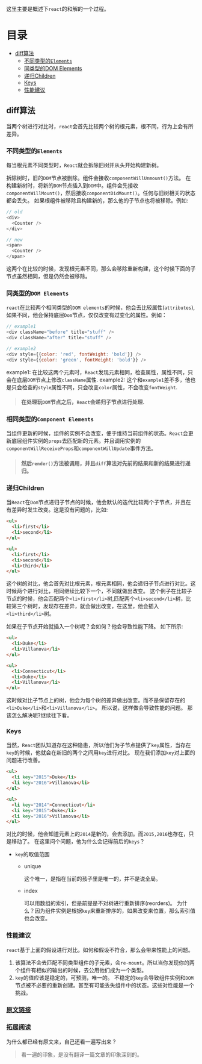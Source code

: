这里主要是概述下`react`的和解的一个过程。

# 目录
- [diff算法](diff算法)
  - [不同类型的`Elements`](#不同类型的elements)
  - [同类型的DOM Elements](#同类型的dom-elements)
  - [递归Children](#递归children)
  - [Keys](#keys)
  - [性能建议](#性能建议)

## diff算法
当两个树进行对比时，`react`会首先比较两个树的根元素，根不同，行为上会有所差异。

### 不同类型的`Elements`
每当根元素不同类型时，`React`就会拆除旧树并从头开始构建新树。

拆除树时，旧的`DOM`节点被删除。组件会接收`componentWillUnmount()`方法。
在构建新树时，将新的`DOM`节点插入到`DOM`中。组件会先接收`componentWillMount()`，然后接收`componentDidMount()`。任何与旧树相关的状态都会丢失。
如果根组件被移除且构建新的，那么他的子节点也将被移除。例如:
```javascript
// old
<div>
  <Counter />
</div>

// new
<span>
  <Counter />
</span>
```
这两个在比较的时候，发现根元素不同，那么会移除重新构建，这个时候下面的子节点虽然相同，但是仍然会被移除。

### 同类型的`DOM Elements`
`react`在比较两个相同类型的`DOM elements`的时候，他会去比较属性(`attributes`),如果不同，他会保持底层`Dom`节点，仅仅改变有过变化的属性。例如：
```javascript
// example1
<div className="before" title="stuff" />
<div className="after" title="stuff" />

// example2
<div style={{color: 'red', fontWeight: 'bold'}} />
<div style={{color: 'green', fontWeight: 'bold'}} />
```
example1: 在比较这两个元素时，`React`发现元素相同，检查属性，属性不同，只会在底层`DOM`节点上修改`className`属性.
example2: 这个和`example1`差不多，他也是只会检查的`style`属性不同，只会改变`color`属性，不会改变`fontWeight`.

> #### 在处理玩`DOM`节点之后，`React`会递归子节点进行处理.

### 相同类型的`Component Elements`
当组件更新的时候，组件的实例不会改变，便于维持当前组件的状态。`React`会更新底层组件实例的`props`去匹配新的元素。并且调用实例的`componentWillReceiveProps`和`componentWillUpdate`事件方法。

> #### 然后`render()`方法被调用，并且`diff`算法对先前的结果和新的结果进行递归。

### 递归Children
当`React`在`Dom`节点递归子节点的时候，他会默认的迭代比较两个子节点，并且在有差异时发生改变。这是没有问题的，比如:
```html
<ul>
  <li>first</li>
  <li>second</li>
</ul>

<ul>
  <li>first</li>
  <li>second</li>
  <li>third</li>
</ul>
```
这个树的对比，他会首先对比根元素，根元素相同，他会递归子节点进行对比。这时候两个进行对比，相同继续比较下一个，不同就做出改变。
这个例子在比较子节点的时候，他会匹配两个`<li>first</li>`树,匹配两个`<li>second</li>`树，比较第三个树时，发现存在差异，就会做出改变，在这里，他会插入`<li>third</li>`树。 

如果在子节点开始就插入一个树呢？会如何？他会导致性能下降。
如下所示:
```html
<ul>
  <li>Duke</li>
  <li>Villanova</li>
</ul>

<ul>
  <li>Connecticut</li>
  <li>Duke</li>
  <li>Villanova</li>
</ul>
```
这时候对比子节点上的树，他会为每个树的差异做出改变。而不是保留存在的`<li>Duke</li>`和`<li>Villanova</li>`。
所以说，这样做会导致性能的问题。
那该怎么解决呢?继续往下看。

### Keys
当然，`React`团队知道存在这种隐患，所以他们为子节点提供了`key`属性，当存在`key`的时候，他就会在新旧的两个之间用`key`进行对比。
现在我们添加`key`对上面的问题进行改善。
```html
<ul>
  <li key="2015">Duke</li>
  <li key="2016">Villanova</li>
</ul>

<ul>
  <li key="2014">Connecticut</li>
  <li key="2015">Duke</li>
  <li key="2016">Villanova</li>
</ul>
```
对比的时候，他会知道元素上的`2014`是新的，会去添加。而`2015,2016`也存在，只是移动了。
在这里问个问题，他为什么会记得前后的`keys`？

- `key`的取值范围
  - unique

    这个唯一，是指在当前的孩子里是唯一的，并不是说全局。
  - index

    可以用数组的索引，但是前提是不对树进行重新排序(reorders)。
    为什么？因为组件实例是根据`key`来重新排序的，如果改变来位置，那么索引值也会改变。

### 性能建议
`react`基于上面的假设进行对比。如何和假设不符合，那么会带来性能上的问题。
1. 该算法不会去匹配不同类型组件的子元素，会`re-mount`。所以当你发现你的两个组件有相似的输出的时候，去公用他们成为一个类型。
2. `key`的值应该是稳定的，可预测，唯一的。 不稳定的`key`会导致组件实例和`DOM`节点被不必要的重新创建。甚至有可能丢失组件中的状态。这些对性能是一个挑战。

### [原文链接](https://reactjs.org/docs/reconciliation.html)
### [拓展阅读](https://calendar.perfplanet.com/2013/diff/)

为什么都已经有原文来，自己还看一遍写出来？

> 看一遍的印象，是没有翻译一篇文章的印象深刻的。
